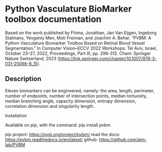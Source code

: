 # Python Vasculature BioMarker toolbox documentation

Based on the work published by Fhima, Jonathan, Jan Van Eijgen, Ingeborg Stalmans, Yevgeniy Men, Moti Freiman, and Joachim A. Behar. “PVBM: A Python Vasculature Biomarker Toolbox Based on Retinal Blood Vessel Segmentation.” In Computer Vision–ECCV 2022 Workshops: Tel Aviv, Israel, October 23–27, 2022, Proceedings, Part III, pp. 296-312. Cham: Springer Nature Switzerland, 2023 (https://link.springer.com/chapter/10.1007/978-3-031-25066-8_15).
    
## Description

Eleven biomarkers can be engineered, namely: the area, length, perimeter, number of endpoints, number of intersection points, median tortuosity, median branching angle, capacity dimension, entropy dimension, correlation dimension and singularity length.

Installation

Available on pip, with the command: pip install pvbm

pip project: https://pypi.org/project/pvbm/
read the docs: https://pvbm.readthedocs.io/en/latest/
github: https://github.com/aim-lab/PVBM



